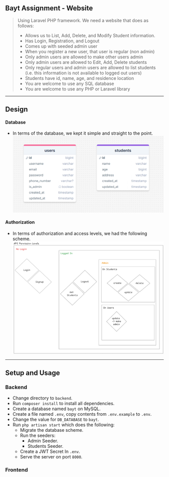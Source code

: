 ## Bayt Assignment - Website

> Using Laravel PHP framework. We need a website that does as follows:
> - Allows us to List, Add, Delete, and Modify Student information.
> - Has Login, Registration, and Logout
> - Comes up with seeded admin user
> - When you register a new user, that user is regular (non admin)
> - Only admin users are allowed to make other users admin
> - Only admin users are allowed to Edit, Add, Delete students
> - Only regular users and admin users are allowed to list students (i.e. this information is not available to logged out users)
> - Students have id, name, age, and residence location
> - You are welcome to use any SQL database
> - You are welcome to use any PHP or Laravel library
----
## Design 

#### Database
- In terms of the database, we kept it simple and straight to the point.
![Database Design](assets/Database%20Design.png)

#### Authorization
- In terms of authorization and access levels, we had the following scheme.
![Permissions](assets/Permissions.png)
----
## Setup and Usage

### Backend

- Change directory to `backend`.
- Run `composer install` to install all dependencies.
- Create a database named `bayt` on MySQL.
- Create a file named `.env`, copy contents from `.env.example` to `.env`.
- Change the value for `DB_DATABASE` to `bayt`.
- Run `php artisan start` which does the following:
    - Migrate the database scheme.
    - Run the seeders:
        - Admin Seeder.
        - Students Seeder.
    - Create a JWT Secret In `.env`.
    - Serve the server on port `8000`.

### Frontend
